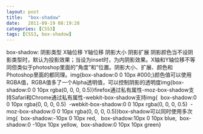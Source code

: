 ```yaml
---
layout: post
title:  "box-shadow"
date:   2011-09-19 08:19:28
categories: [CSS3]
tags: [CSS3, box-shadow]
---
```


box-shadow: 阴影类型 X轴位移 Y轴位移 阴影大小 阴影扩展 阴影颜色当不设阴影类型时，默认为投影效果；当设为inset时，为内阴影效果。X轴和Y轴位移不等同但类似于photoshop里面的”角度”和”位置。阴影大小、扩展、颜色和Photoshop里面的都同理。img{box-shadow:0 0 10px #000;}颜色值可以使用RGBA值，RGBA值多了一个Alpha透明值，可以控制阴影的透明度img{box-shadow:0 0 10px rgba(0, 0, 0, 0.5)}firefox通过私有属性-moz-box-shadow支持Safari和Chrome通过私有属性-webkit-box-shadow支持img{  box-shadow:0 0 10px rgba(0, 0, 0, 0.5)  -webkit-box-shadow:0 0 10px rgba(0, 0, 0, 0.5)  -moz-box-shadow:0 0 10px rgba(0, 0, 0, 0.5)}box-shadow可以同时使用多次img{  box-shadow:-10px 0 10px red,   box-shadow:10px 0 10px blue,  box-shadow:0 -10px 10px yellow,  box-shadow:0 10px 10px green}